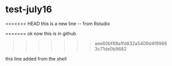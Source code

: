 # test-july16

<<<<<<< HEAD
this is a new line -- from Rstudio

=======
ok now this is in github
>>>>>>> aee60bf88a1fd832a5409d4f99663c71de0b9682

this line added from the shell

